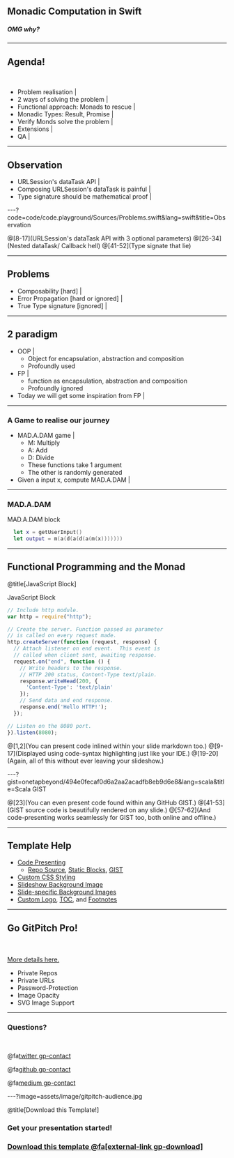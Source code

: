 ## Monadic Computation in Swift

##### OMG why?

---

## Agenda!

<br>

- Problem realisation |
- 2 ways of solving the problem |
- Functional approach: Monads to rescue |
- Monadic Types: Result, Promise |
- Verify Monds solve the problem |
- Extensions |
- QA |

---

## Observation

- URLSession's dataTask API |
- Composing URLSession's dataTask is painful |
- Type signature should be mathematical proof |

---?code=code/code.playground/Sources/Problems.swift&lang=swift&title=Observation

@[8-17](URLSession's dataTask API with 3 optional parameters)
@[26-34](Nested dataTask/ Callback hell)
@[41-52](Type signate that lie)

---

## Problems
- Composability [hard] |
- Error Propagation [hard or ignored] |
- True Type signature [ignored] |

---

## 2 paradigm
- OOP |
  + Object for encapsulation, abstraction and composition 
  + Profoundly used 
- FP |
  + function as encapsulation, abstraction and composition 
  + Profoundly ignored 
- Today we will get some inspiration from FP |

---

### A Game to realise our journey
- MAD.A.DAM game |
  + M: Multiply 
  + A: Add 
  + D: Divide 
  + These functions take 1 argument 
  + The other is randomly generated 
- Given a input x, compute MAD.A.DAM |

---

### MAD.A.DAM
<p><span class="slide-title">MAD.A.DAM block</span></p>

```swift
  let x = getUserInput()
  let output = m(a(d(a(d(a(m(x)))))))
```

---

## Functional Programming and the Monad

@title[JavaScript Block]

<p><span class="slide-title">JavaScript Block</span></p>

```javascript
// Include http module.
var http = require("http");

// Create the server. Function passed as parameter
// is called on every request made.
http.createServer(function (request, response) {
  // Attach listener on end event.  This event is
  // called when client sent, awaiting response.
  request.on("end", function () {
    // Write headers to the response.
    // HTTP 200 status, Content-Type text/plain.
    response.writeHead(200, {
      'Content-Type': 'text/plain'
    });
    // Send data and end response.
    response.end('Hello HTTP!');
  });

// Listen on the 8080 port.
}).listen(8080);
```

@[1,2](You can present code inlined within your slide markdown too.)
@[9-17](Displayed using code-syntax highlighting just like your IDE.)
@[19-20](Again, all of this without ever leaving your slideshow.)

---?gist=onetapbeyond/494e0fecaf0d6a2aa2acadfb8eb9d6e8&lang=scala&title=Scala GIST

@[23](You can even present code found within any GitHub GIST.)
@[41-53](GIST source code is beautifully rendered on any slide.)
@[57-62](And code-presenting works seamlessly for GIST too, both online and offline.)

---

## Template Help

- [Code Presenting](https://github.com/gitpitch/gitpitch/wiki/Code-Presenting)
  + [Repo Source](https://github.com/gitpitch/gitpitch/wiki/Code-Delimiter-Slides), [Static Blocks](https://github.com/gitpitch/gitpitch/wiki/Code-Slides), [GIST](https://github.com/gitpitch/gitpitch/wiki/GIST-Slides) 
- [Custom CSS Styling](https://github.com/gitpitch/gitpitch/wiki/Slideshow-Custom-CSS)
- [Slideshow Background Image](https://github.com/gitpitch/gitpitch/wiki/Background-Setting)
- [Slide-specific Background Images](https://github.com/gitpitch/gitpitch/wiki/Image-Slides#background)
- [Custom Logo](https://github.com/gitpitch/gitpitch/wiki/Logo-Setting), [TOC](https://github.com/gitpitch/gitpitch/wiki/Table-of-Contents), and [Footnotes](https://github.com/gitpitch/gitpitch/wiki/Footnote-Setting)

---

## Go GitPitch Pro!

<br>
<div class="left">
    <i class="fa fa-user-secret fa-5x" aria-hidden="true"> </i><br>
    <a href="https://gitpitch.com/pro-features" class="pro-link">
    More details here.</a>
</div>
<div class="right">
    <ul>
        <li>Private Repos</li>
        <li>Private URLs</li>
        <li>Password-Protection</li>
        <li>Image Opacity</li>
        <li>SVG Image Support</li>
    </ul>
</div>

---

### Questions?

<br>

@fa[twitter gp-contact](@gitpitch)

@fa[github gp-contact](gitpitch)

@fa[medium gp-contact](@gitpitch)

---?image=assets/image/gitpitch-audience.jpg

@title[Download this Template!]

### <span class="white">Get your presentation started!</span>
### [Download this template @fa[external-link gp-download]](https://gitpitch.com/template/download/blue)

